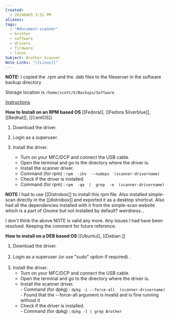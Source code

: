```yaml
---
Created:
  - 20240405 3:51 PM
aliases: 
tags:
  - "#document-scanner"
  - brother
  - software
  - drivers
  - firmware
  - linux
Subject: Brother Scanner
Note Links: "[[Linux]]"
---
```

**NOTE:**
I copied the .rpm and the .deb files to the fileserver in the software backup directory

Storage location is `/home/scott/X/Backups/Software`

[Instructions](https://support.brother.com/g/b/downloadhowto.aspx?c=us&lang=en&prod=ads1000w_us&os=127&dlid=dlf105203_000&flang=4&type3=564)

**How to Install on an RPM based OS**
[[Fedora]], [[Fedora Silverblue]], [[Redhat]], [[CentOS]]
1) Download the driver.

2) Login as a superuser.
    
3)  Install the driver.
	- Turn on your MFC/DCP and connect the USB cable.
	- Open the terminal and go to the directory where the driver is.
	- Install the scanner driver.
	- Command (for rpm) : `rpm  -ihv  --nodeps  (scanner-drivername)`
	- Check if the driver is installed.
	- Command (for rpm) : `rpm  -qa  |  grep  -e  (scanner-drivername)`

**NOTE** 
I had to use [[Distrobox]] to install this rpm file. Also installed simple-scan directly in the [[distrobox]] and exported it as a desktop shortcut. Also had all the dependencies installed with it from the simple-scan website which is a part of Gnome but not installed by default? weirdness...

I don't think the above NOTE is valid any more. Any issues I had have been resolved. Keeping the comment for future reference.

**How to install on a DEB based OS**
[[Ubuntu]], [[Debian ]]

1) Download the driver.  
     
2) Login as a superuser (or use "sudo" option if required) .  
     
3) Install the driver.
    - Turn on your MFC/DCP and connect the USB cable.
    - Open the terminal and go to the directory where the driver is.
    - Install the scanner driver.  
	      - Command (for dpkg) : `dpkg -i --force-all  (scanner-drivername)`
	      - Found that the --force-all argument is invalid and is fine running without it
    - Check if the driver is installed.  
          - Command (for dpkg) : `dpkg -l | grep Brother`

